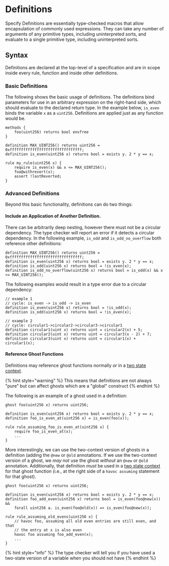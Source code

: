 # Definitions

Specify Definitions are essentially type-checked macros that allow encapsulation of commonly used expressions. They can take any number of arguments of any primitive types, including uninterpreted sorts, and evaluate to a single primitive type, including uninterpreted sorts.

## Syntax

Definitions are declared at the top-level of a specification and are in scope inside every rule, function and inside other definitions.

### Basic Definitions

The following shows the basic usage of definitions. The definitions bind parameters for use in an arbitrary expression on the right-hand side, which should evaluate to the declared return type. In the example below, `is_even` binds the variable `x` as a `uint256`. Definitions are applied just as any function would be.

```text
methods {
    foo(uint256) returns bool envfree
}

definition MAX_UINT256() returns uint256 = 0xffffffffffffffffffffffffffffffff;
definition is_even(uint256 x) returns bool = exists y. 2 * y == x;

rule my_rule(uint256 x) {
    require is_even(x) && x <= MAX_UINT256();
    foo@withrevert(x);
    assert !lastReverted;
}

```

### Advanced Definitions

Beyond this basic functionality, definitions can do two things:

#### Include an Application of Another Definition.

There can be arbitrarily deep nesting, however there must not be a circular dependency. The type checker will report an error if it detects a circular dependency. In the following example, `is_odd` and `is_odd_no_overflow` both reference other definitions:

```text
definition MAX_UINT256() returns uint256 = 0xffffffffffffffffffffffffffffffff;
definition is_even(uint256 x) returns bool = exists y. 2 * y == x;
definition is_odd(uint256 x) returns bool = !is_even(x);
definition is_odd_no_overflow(uint256 x) returns bool = is_odd(x) && x <= MAX_UINT256();
```

The following examples would result in a type error due to a circular dependency:

```text
// example 1
// cycle: is_even -> is_odd -> is_even
definition is_even(uint256 x) returns bool = !is_odd(x);
definition is_odd(uint256 x) returns bool = !is_even(x);

// example 2
// cycle: circular1->circular2->circular3->circular1
definition circular1(uint x) returns uint = circular2(x) + 5;
definition circular2(uint x) returns uint = circular3(x - 2) + 7;
definition circular3(uint x) returns uint = circular1(x) + circular1(x);
```

#### Reference Ghost Functions

 Definitions may reference ghost functions normally _or_ in a [two state context](hooks.md#two-state-context).

{% hint style="warning" %}
This means that definitions are not always "pure" but can affect ghosts which are a "global" construct
{% endhint %}

The following is an example of a ghost used in a definition:

```text
ghost foo(uint256 x) returns uint256;

definition is_even(uint256 x) returns bool = exists y. 2 * y == x;
definition foo_is_even_at(uint256 x) = is_even(foo(x));

rule rule_assuming_foo_is_even_at(uint256 x) {
    require foo_is_even_at(x);
    ...
}
```

More interestingly, we can use the two-context version of ghosts in a definition \(adding the `@new` or `@old` annotations. If we use the two-context version of a ghost, we _may not_ use the ghost _without_ an `@new` or `@old` annotation. Additionally, that definition _must_ be used in a [two state context](hooks.md#two-state-context) for that ghost function \(i.e., at the right side of a `havoc assuming` statement for that ghost\).

```text
ghost foo(uint256 x) returns uint256;

definition is_even(uint256 x) returns bool = exists y. 2 * y == x;
definition foo_add_even(uint256 x) returns bool = is_even(foo@new(x)) &&
    forall uint256 a. is_even(foo@old(x)) => is_even(foo@new(x));

rule rule_assuming_old_evens(uint256 x) {
    // havoc foo, assuming all old even entries are still even, and that
    // the entry at x is also even
    havoc foo assuming foo_add_even(x);
    ...
}
```

{% hint style="info" %}
The type checker will tell you if you have used a two-state version of a variable when you should not have
{% endhint %}

